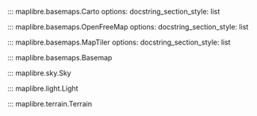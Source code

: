 ::: maplibre.basemaps.Carto
    options:
        docstring_section_style: list

::: maplibre.basemaps.OpenFreeMap
    options:
        docstring_section_style: list

::: maplibre.basemaps.MapTiler
    options:
        docstring_section_style: list

::: maplibre.basemaps.Basemap

::: maplibre.sky.Sky

::: maplibre.light.Light

::: maplibre.terrain.Terrain
